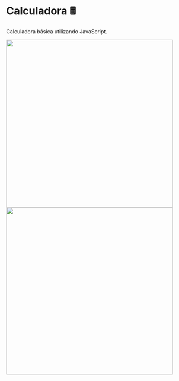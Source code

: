 # Calculadora 🖩 
Calculadora básica utilizando JavaScript.

<img src="https://user-images.githubusercontent.com/84540148/146277262-884dbdc3-83fa-4a43-a103-3544a71ff9fd.png" width="450px"> <img src="https://user-images.githubusercontent.com/84540148/146277303-7f6cadc3-2b67-4de0-a969-fc99b93c7fc8.png" width="450px">
